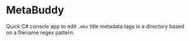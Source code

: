 # MetaBuddy

Quick C# console app to edit `.mkv` title metadata tags in a directory based on a filename regex pattern.